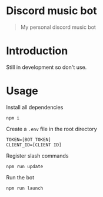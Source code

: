# Discord music bot
> My personal discord music bot
# Introduction
Still in development so don't use.

# Usage
Install all dependencies
```
npm i
```
Create a `.env` file in the root directory
```
TOKEN=[BOT TOKEN]
CLIENT_ID=[CLIENT ID]
```
Register slash commands
```
npm run update
```
Run the bot
```
npm run launch
```
